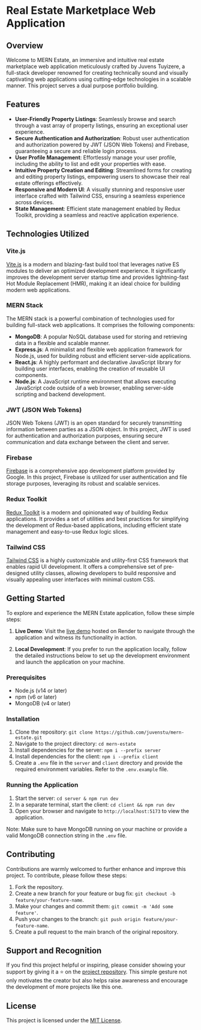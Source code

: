 # Real Estate Marketplace Web Application

## Overview

Welcome to MERN Estate, an immersive and intuitive real estate marketplace web application meticulously crafted by Juvens Tuyizere, a full-stack developer renowned for creating technically sound and visually captivating web applications using cutting-edge technologies in a scalable manner. This project serves a dual purpose portfolio building.

## Features

- **User-Friendly Property Listings**: Seamlessly browse and search through a vast array of property listings, ensuring an exceptional user experience.
- **Secure Authentication and Authorization**: Robust user authentication and authorization powered by JWT (JSON Web Tokens) and Firebase, guaranteeing a secure and reliable login process.
- **User Profile Management**: Effortlessly manage your user profile, including the ability to list and edit your properties with ease.
- **Intuitive Property Creation and Editing**: Streamlined forms for creating and editing property listings, empowering users to showcase their real estate offerings effectively.
- **Responsive and Modern UI**: A visually stunning and responsive user interface crafted with Tailwind CSS, ensuring a seamless experience across devices.
- **State Management**: Efficient state management enabled by Redux Toolkit, providing a seamless and reactive application experience.

## Technologies Utilized

### Vite.js

[Vite.js](https://vitejs.dev/) is a modern and blazing-fast build tool that leverages native ES modules to deliver an optimized development experience. It significantly improves the development server startup time and provides lightning-fast Hot Module Replacement (HMR), making it an ideal choice for building modern web applications.

### MERN Stack

The MERN stack is a powerful combination of technologies used for building full-stack web applications. It comprises the following components:

- **MongoDB**: A popular NoSQL database used for storing and retrieving data in a flexible and scalable manner.
- **Express.js**: A minimalist and flexible web application framework for Node.js, used for building robust and efficient server-side applications.
- **React.js**: A highly performant and declarative JavaScript library for building user interfaces, enabling the creation of reusable UI components.
- **Node.js**: A JavaScript runtime environment that allows executing JavaScript code outside of a web browser, enabling server-side scripting and backend development.

### JWT (JSON Web Tokens)

JSON Web Tokens (JWT) is an open standard for securely transmitting information between parties as a JSON object. In this project, JWT is used for authentication and authorization purposes, ensuring secure communication and data exchange between the client and server.

### Firebase

[Firebase](https://firebase.google.com/) is a comprehensive app development platform provided by Google. In this project, Firebase is utilized for user authentication and file storage purposes, leveraging its robust and scalable services.

### Redux Toolkit

[Redux Toolkit](https://redux-toolkit.js.org/) is a modern and opinionated way of building Redux applications. It provides a set of utilities and best practices for simplifying the development of Redux-based applications, including efficient state management and easy-to-use Redux logic slices.

### Tailwind CSS

[Tailwind CSS](https://tailwindcss.com/) is a highly customizable and utility-first CSS framework that enables rapid UI development. It offers a comprehensive set of pre-designed utility classes, allowing developers to build responsive and visually appealing user interfaces with minimal custom CSS.

## Getting Started

To explore and experience the MERN Estate application, follow these simple steps:

1. **Live Demo**: Visit the [live demo](https://mern-estate-8ks3.onrender.com) hosted on Render to navigate through the application and witness its functionality in action.

2. **Local Development**: If you prefer to run the application locally, follow the detailed instructions below to set up the development environment and launch the application on your machine.

### Prerequisites

- Node.js (v14 or later)
- npm (v6 or later)
- MongoDB (v4 or later)

### Installation

1. Clone the repository: `git clone https://github.com/juvenstu/mern-estate.git`
2. Navigate to the project directory: `cd mern-estate`
3. Install dependencies for the server: `npm i --prefix server`
4. Install dependencies for the client: `npm i --prefix client`
5. Create a `.env` file in the `server` and `client` directory and provide the required environment variables. Refer to the `.env.example` file.

### Running the Application

1. Start the server: `cd server & npm run dev`
2. In a separate terminal, start the client: `cd client && npm run dev`
3. Open your browser and navigate to `http://localhost:5173` to view the application.

Note: Make sure to have MongoDB running on your machine or provide a valid MongoDB connection string in the `.env` file.

## Contributing

Contributions are warmly welcomed to further enhance and improve this project. To contribute, please follow these steps:

1. Fork the repository.
2. Create a new branch for your feature or bug fix: `git checkout -b feature/your-feature-name`.
3. Make your changes and commit them: `git commit -m 'Add some feature'`.
4. Push your changes to the branch: `git push origin feature/your-feature-name`.
5. Create a pull request to the main branch of the original repository.

## Support and Recognition

If you find this project helpful or inspiring, please consider showing your support by giving it a ⭐️ on the [project repository](https://github.com/juvenstu/mern-estate). This simple gesture not only motivates the creator but also helps raise awareness and encourage the development of more projects like this one.

## License

This project is licensed under the [MIT License](LICENSE).
